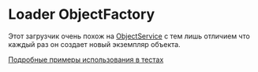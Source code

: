 # Loader ObjectFactory

Этот загрузчик очень похож на [ObjectService](objectService.md) с тем лишь отличием что каждый раз он создает новый экземпляр 
объекта.

[Подробные примеры использования в тестах](../../test/Unit/Loader/ObjectFactoryTest.php)